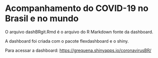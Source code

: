 # Acompanhamento do COVID-19 no Brasil e no mundo

O arquivo dashBRgit.Rmd é o arquivo do R Markdown fonte da dashboard.

A dashboard foi criada com o pacote flexdashboard e o shiny.

Para acessar a dashboard: https://grequena.shinyapps.io/coronavirusBR/
